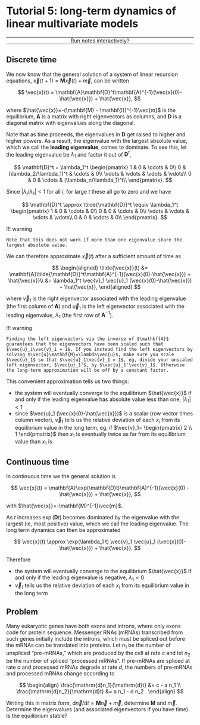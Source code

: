 <script type="text/x-thebe-config">
  {
      requestKernel: true,
      mountActivateWidget: true,
      mountStatusWidget: true,
      binderOptions: {
      repo: "mmosmond/executable-cells",
      ref: "main",
      },
  }
</script>
<script src="https://unpkg.com/thebe@latest/lib/index.js"></script>
<link rel="stylesheet" href="https://unpkg.com/thebe@latest/lib/thebe.css">

# Tutorial 5: long-term dynamics of linear multivariate models

<hr style="margin-bottom: 0em;">
<center>
<div class="inrow">
	Run notes interactively?
	<div style="float: left;" class="thebe-activate"></div>
	<div class="thebe-status"></div>
</div>
</center>
<hr style="margin-top: 0em;">

## Discrete time

We now know that the general solution of a system of linear recursion equations, $\vec{x}(t+1) = \mathbf{M}\vec{x}(t) + \vec{m}$, can be written 

$$
\vec{x}(t) = \mathbf{A}\mathbf{D}^t\mathbf{A}^{-1}(\vec{x}(0)-\hat{\vec{x}}) + \hat{\vec{x}},
$$ 

where $\hat{\vec{x}}=-(\mathbf{M} - \mathbf{I})^{-1}\vec{m}$ is the equilibrium, $\mathbf{A}$ is a matrix with right eigenvectors as columns, and $\mathbf{D}$ is a diagonal matrix with eigenvalues along the diagonal.

Note that as time proceeds, the eigenvalues in $\mathbf{D}$ get raised to higher and higher powers. As a result, the eigenvalue with the largest absolute value, which we call the **leading eigenvalue**, comes to dominate. To see this, let the leading eigenvalue be $\lambda_1$ and factor it out of $\mathbf{D}^t$,

$$
\mathbf{D}^t = \lambda_1^t 
\begin{pmatrix} 
1 & 0 & \cdots & 0\\
0 & (\lambda_2/\lambda_1)^t & \cdots & 0\\
\vdots & \vdots & \vdots & \vdots\\ 
0 & 0 & \cdots & (\lambda_n/\lambda_1)^t\\  
\end{pmatrix}.
$$

Since $|\lambda_i/\lambda_1|<1$ for all $i$, for large $t$ these all go to zero and we have

$$
\mathbf{D}^t \approx \tilde{\mathbf{D}}^t  \equiv \lambda_1^t 
\begin{pmatrix} 
1 & 0 & \cdots & 0\\
0 & 0 & \cdots & 0\\
\vdots & \vdots & \vdots & \vdots\\ 
0 & 0 & \cdots & 0\\  
\end{pmatrix}.
$$

!!! warning

    Note that this does not work if more than one eigenvalue share the largest absolute value.

We can therefore approximate $\vec{x}(t)$ after a sufficient amount of time as

$$
\begin{aligned}
\tilde{\vec{x}}(t) &= \mathbf{A}\tilde{\mathbf{D}}^t\mathbf{A}^{-1}(\vec{x}(0)-\hat{\vec{x}}) + \hat{\vec{x}}\\
&= \lambda_1^t \vec{v}_1 \vec{u}_1 (\vec{x}(0)-\hat{\vec{x}}) + \hat{\vec{x}},
\end{aligned}
$$

where $\vec{v}_1$ is the right eigenvector associated with the leading eigenvalue (the first column of $\mathbf{A}$) and $\vec{u}_1$ is the left eigenvector associated with the leading eigenvalue, $\lambda_1$ (the first row of $\mathbf{A}^{-1}$).

!!! warning

    Finding the left eigenvectors via the inverse of $\mathbf{A}$ guarantees that the eigenvectors have been scaled such that $\vec{u}_i\vec{v}_i = 1$. If you instead find the left eigenvectors by solving $\vec{u}\mathbf{M}=\lambda\vec{u}$, make sure you scale $\vec{u}_1$ so that $\vec{u}_1\vec{v}_1 = 1$, eg, divide your unscaled left eigenvector, $\vec{u}_1'$, by $\vec{u}_1'\vec{v}_1$. Otherwise the long-term approximation will be off by a constant factor.

This convenient approximation tells us two things:

- the system will eventually converge to the equilibrium $\hat{\vec{x}}$ if and only if the leading eigenvalue has absolute value less than one, $|\lambda_1|<1$
- since $\vec{u}_1 (\vec{x}(0)-\hat{\vec{x}})$ is a scalar (row vector times column vector), $\vec{v}_1$ tells us the relative deviation of each $x_i$ from its equilibrium value in the long term, eg, if $\vec{v}_1= \begin{pmatrix} 2 \\ 1 \end{pmatrix}$ then $x_1$ is eventually twice as far from its equilibrium value than $x_1$ is

## Continuous time

In continuous time we the general solution is

$$
\vec{x}(t) = \mathbf{A}\exp(\mathbf{D}t)\mathbf{A}^{-1}(\vec{x}(0) - \hat{\vec{x}}) + \hat{\vec{x}},
$$

with $\hat{\vec{x}}=-\mathbf{M}^{-1}\vec{m}$.

As $t$ increases $\exp(\mathbf{D}t)$ becomes dominated by the eigenvalue with the largest (ie, most positive) value, which we call the leading eigenvalue. The long term dynamics can then be approximated 

$$
\vec{x}(t) \approx \exp(\lambda_1 t) \vec{v}_1 \vec{u}_1 (\vec{x}(0)-\hat{\vec{x}}) + \hat{\vec{x}}.
$$

Therefore

- the system will eventually converge to the equilibrium $\hat{\vec{x}}$ if and only if the leading eigenvalue is negative, $\lambda_1<0$
- $\vec{v}_1$ tells us the relative deviation of each $x_i$ from its equilibrium value in the long term

## Problem

Many  eukaryotic  genes  have  both  exons  and  introns,  where  only  exons code  for  protein  sequence.  Messenger RNAs (mRNAs)  transcribed  from  such  genes  initially  include the  introns,  which  must  be  spliced  out  before  the  mRNAs  can  be  translated into proteins.  Let $n_1$ be the number of unspliced “pre-mRNAs,” which are produced by the cell at rate $c$ and let $n_2$ be the number of spliced “processed mRNAs”.  If pre-mRNAs are  spliced at rate $a$ and processed mRNAs degrade at rate $d$, the numbers of pre-mRNAs and processed mRNAs change according to

$$
\begin{align}
\frac{\mathrm{d}n_1}{\mathrm{d}t} &= c - a n_1 \\ 
\frac{\mathrm{d}n_2}{\mathrm{d}t} &= a n_1 - d n_2 .
\end{align}
$$

Writing this in matrix form, $\mathrm{d}\vec{n}/\mathrm{d}t = \mathbf{M}\vec{n} + \vec{m}$, determine $\mathbf{M}$ and $\vec{m}$. Determine the eigenvalues (and associated eigenvectors if you have time). Is the equilibrium stable? 
